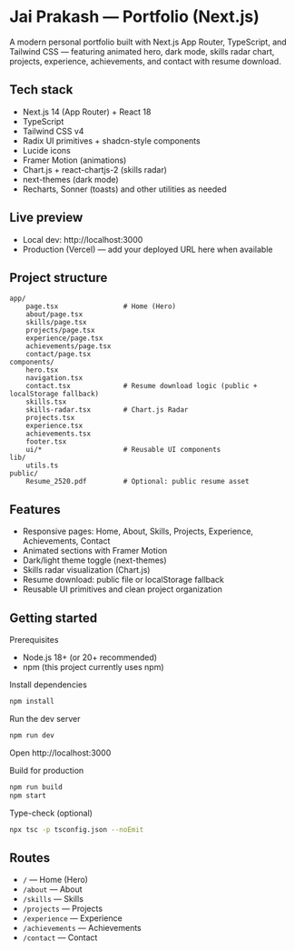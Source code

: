 # Jai Prakash — Portfolio (Next.js)

A modern personal portfolio built with Next.js App Router, TypeScript, and Tailwind CSS — featuring animated hero, dark mode, skills radar chart, projects, experience, achievements, and contact with resume download.

## Tech stack

- Next.js 14 (App Router) + React 18
- TypeScript
- Tailwind CSS v4
- Radix UI primitives + shadcn-style components
- Lucide icons
- Framer Motion (animations)
- Chart.js + react-chartjs-2 (skills radar)
- next-themes (dark mode)
- Recharts, Sonner (toasts) and other utilities as needed

## Live preview

- Local dev: http://localhost:3000
- Production (Vercel) — add your deployed URL here when available

## Project structure

```
app/
	page.tsx                # Home (Hero)
	about/page.tsx
	skills/page.tsx
	projects/page.tsx
	experience/page.tsx
	achievements/page.tsx
	contact/page.tsx
components/
	hero.tsx
	navigation.tsx
	contact.tsx             # Resume download logic (public + localStorage fallback)
	skills.tsx
	skills-radar.tsx        # Chart.js Radar
	projects.tsx
	experience.tsx
	achievements.tsx
	footer.tsx
	ui/*                    # Reusable UI components
lib/
	utils.ts
public/
	Resume_2520.pdf         # Optional: public resume asset
```

## Features

- Responsive pages: Home, About, Skills, Projects, Experience, Achievements, Contact
- Animated sections with Framer Motion
- Dark/light theme toggle (next-themes)
- Skills radar visualization (Chart.js)
- Resume download: public file or localStorage fallback
- Reusable UI primitives and clean project organization

## Getting started

Prerequisites
- Node.js 18+ (or 20+ recommended)
- npm (this project currently uses npm)

Install dependencies
```bash
npm install
```

Run the dev server
```bash
npm run dev
```
Open http://localhost:3000

Build for production
```bash
npm run build
npm start
```

Type-check (optional)
```bash
npx tsc -p tsconfig.json --noEmit
```

## Routes

- `/` — Home (Hero)
- `/about` — About
- `/skills` — Skills
- `/projects` — Projects
- `/experience` — Experience
- `/achievements` — Achievements
- `/contact` — Contact
